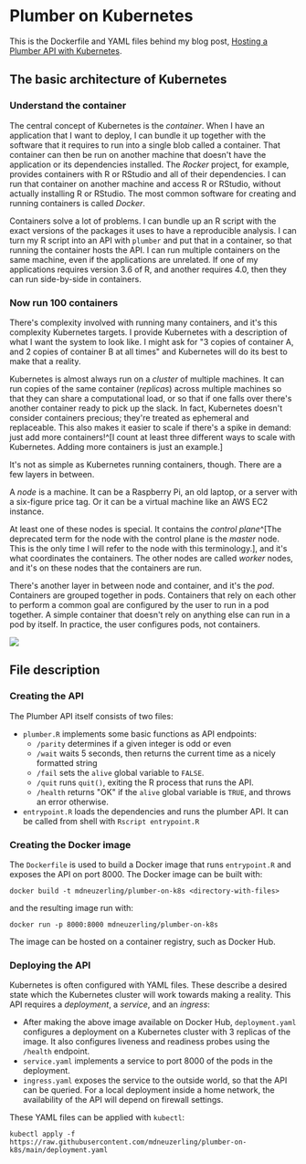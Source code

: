 # Plumber on Kubernetes

This is the Dockerfile and YAML files behind my blog post, [Hosting a Plumber API with Kubernetes](https://mdneuzerling.com/post/hosting-a-plumber-api-with-kubernetes/).

## The basic architecture of Kubernetes
### Understand the container

The central concept of Kubernetes is the _container_. When I have an application that I want to deploy, I can bundle it up together with the software that it requires to run into a single blob called a container. That container can then be run on another machine that doesn't have the application or its dependencies installed. The _Rocker_ project, for example, provides containers with R or RStudio and all of their dependencies. I can run that container on another machine and access R or RStudio, without actually installing R or RStudio. The most common software for creating and running containers is called _Docker_.

Containers solve a lot of problems. I can bundle up an R script with the exact versions of the packages it uses to have a reproducible analysis. I can turn my R script into an API with `plumber` and put that in a container, so that running the container hosts the API. I can run multiple containers on the same machine, even if the applications are unrelated. If one of my applications requires version 3.6 of R, and another requires 4.0, then they can run side-by-side in containers.

### Now run 100 containers

There's complexity involved with running many containers, and it's this complexity Kubernetes targets. I provide Kubernetes with a description of what I want the system to look like. I might ask for "3 copies of container A, and 2 copies of container B at all times" and Kubernetes will do its best to make that a reality.

Kubernetes is almost always run on a _cluster_ of multiple machines. It can run copies of the same container (_replicas_) across multiple machines so that they can share a computational load, or so that if one falls over there's another container ready to pick up the slack. In fact, Kubernetes doesn't consider containers precious; they're treated as ephemeral and replaceable. This also makes it easier to scale if there's a spike in demand: just add more containers!^[I count at least three different ways to scale with Kubernetes. Adding more containers is just an example.]

It's not as simple as Kubernetes running containers, though. There are a few layers in between.

A _node_ is a machine. It can be a Raspberry Pi, an old laptop, or a server with a six-figure price tag. Or it can be a virtual machine like an AWS EC2 instance.

At least one of these nodes is special. It contains the _control plane_^[The deprecated term for the node with the control plane is the _master_ node. This is the only time I will refer to the node with this terminology.], and it's what coordinates the containers. The other nodes are called _worker_ nodes, and it's on these nodes that the containers are run.

There's another layer in between node and container, and it's the _pod_. Containers are grouped together in pods. Containers that rely on each other to perform a common goal are configured by the user to run in a pod together. A simple container that doesn't rely on anything else can run in a pod by itself. In practice, the user configures pods, not containers.

![](https://mdneuzerling.com/post/hosting-a-plumber-api-with-kubernetes/nodes.png)

## File description

### Creating the API

The Plumber API itself consists of two files:

* `plumber.R` implements some basic functions as API endpoints:
    * `/parity` determines if a given integer is odd or even
    * `/wait` waits 5 seconds, then returns the current time as a nicely formatted string
    * `/fail` sets the `alive` global variable to `FALSE`.
    * `/quit` runs `quit()`, exiting the R process that runs the API.
    * `/health` returns "OK" if the `alive` global variable is `TRUE`, and throws an error otherwise.
* `entrypoint.R` loads the dependencies and runs the plumber API. It can be called from shell with `Rscript entrypoint.R`

### Creating the Docker image

The `Dockerfile` is used to build a Docker image that runs `entrypoint.R` and exposes the API on port 8000. The Docker image can be built with:
```
docker build -t mdneuzerling/plumber-on-k8s <directory-with-files>
```
and the resulting image run with:
```
docker run -p 8000:8000 mdneuzerling/plumber-on-k8s
```
The image can be hosted on a container registry, such as Docker Hub.

### Deploying the API

Kubernetes is often configured with YAML files. These describe a desired state which the Kubernetes cluster will work towards making a reality. This API requires a _deployment_, a _service_, and an _ingress_:

* After making the above image available on Docker Hub, `deployment.yaml` configures a deployment on a Kubernetes cluster with 3 replicas of the image. It also configures liveness and readiness probes using the `/health` endpoint.
* `service.yaml` implements a service to port 8000 of the pods in the deployment.
* `ingress.yaml` exposes the service to the outside world, so that the API can be queried. For a local deployment inside a home network, the availability of the API will depend on firewall settings.

These YAML files can be applied with `kubectl`:
```
kubectl apply -f https://raw.githubusercontent.com/mdneuzerling/plumber-on-k8s/main/deployment.yaml
```
